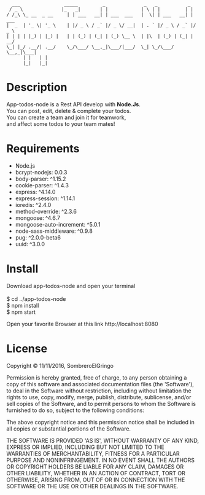 
      ___                _____         _              _   _           _      
     / _ \              |_   _|       | |            | \ | |         | |     
    / /_\ \_ __  _ __     | | ___   __| | ___  ___   |  \| | ___   __| | ___ 
    |  _  | '_ \| '_ \    | |/ _ \ / _` |/ _ \/ __|  | . ` |/ _ \ / _` |/ _ \
    | | | | |_) | |_) |   | | (_) | (_| | (_) \__ \  | |\  | (_) | (_| |  __/
    \_| |_/ .__/| .__/    \_/\___/ \__,_|\___/|___/  \_| \_/\___/ \__,_|\___|
          | |   | |                                                         
          |_|   |_|                                                                                                            


# Description

App-todos-node is a Rest API develop with **Node.Js**.<br>
You can post, edit, delete & complete your todos.<br>
You can create a team and join it for teamwork,<br> 
and affect some todos to your team mates!<br>

# Requirements

*    Node.js<br>
*    bcrypt-nodejs: 0.0.3<br>
*    body-parser: ^1.15.2<br>
*    cookie-parser: ^1.4.3<br>
*    express: ^4.14.0<br>
*    express-session: ^1.14.1<br>
*    ioredis: ^2.4.0<br>
*    method-override: ^2.3.6<br>
*    mongoose: ^4.6.7<br>
*    mongoose-auto-increment: ^5.0.1<br>
*    node-sass-middleware: ^0.9.8<br>
*    pug: ^2.0.0-beta6<br>
*    uuid: ^3.0.0<br>

# Install

Download app-todos-node and open your terminal<br>
 <br>
 $ cd ../app-todos-node<br>
 $ npm install<br>
 $ npm start<br>

Open your favorite Browser at this link http://localhost:8080 <br>

# License

Copyright © 11/11/2016, SombreroElGringo

Permission is hereby granted, free of charge, to any person obtaining a copy of this software and associated documentation files (the 'Software'), to deal in the Software without restriction, including without limitation the rights to use, copy, modify, merge, publish, distribute, sublicense, and/or sell copies of the Software, and to permit persons to whom the Software is furnished to do so, subject to the following conditions:

The above copyright notice and this permission notice shall be included in all copies or substantial portions of the Software.

THE SOFTWARE IS PROVIDED 'AS IS', WITHOUT WARRANTY OF ANY KIND, EXPRESS OR IMPLIED, INCLUDING BUT NOT LIMITED TO THE WARRANTIES OF MERCHANTABILITY, FITNESS FOR A PARTICULAR PURPOSE AND NONINFRINGEMENT. IN NO EVENT SHALL THE AUTHORS OR COPYRIGHT HOLDERS BE LIABLE FOR ANY CLAIM, DAMAGES OR OTHER LIABILITY, WHETHER IN AN ACTION OF CONTRACT, TORT OR OTHERWISE, ARISING FROM, OUT OF OR IN CONNECTION WITH THE SOFTWARE OR THE USE OR OTHER DEALINGS IN THE SOFTWARE.
